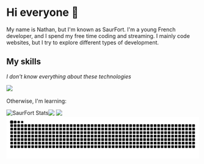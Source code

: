 # Hi everyone 👋
My name is Nathan, but I'm known as SaurFort. I'm a young French developer, and I spend my free time coding and streaming.
I mainly code websites, but I try to explore different types of development.

## My skills
*I don't know everything about these technologies*

<img src="https://skillicons.dev/icons?i=html,css,php,java,discord," />

Otherwise, I'm learning:

<img src="https://skillicons.dev/icons?i=svelte,mysql" />

<img align="left" alt="SaurFort Stats" src="https://github-readme-stats.vercel.app/api?username=SaurFort&show_icons=true&count_private=true&title_color=ecfffd&text_color=0a8cf2&icon_color=bf3aff&border_color=161b22&bg_color=0d1117#gh-dark-mode-only" />
<img src="https://github-readme-stats.vercel.app/api/top-langs/?username=SaurFort&count_private=true&title_color=ecfffd&text_color=0a8cf2&icon_color=bf3aff&border_color=161b22&bg_color=0d1117&langs_count=10" />
<picture>
  <img src="https://raw.githubusercontent.com/SaurFort/SaurFort/refs/heads/output/github-contribution-grid-snake-dark.svg">
</picture>

